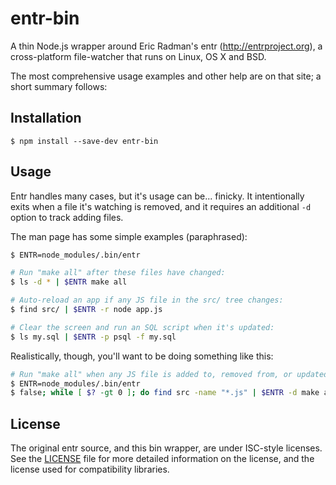 # entr-bin

A thin Node.js wrapper around Eric Radman's entr (http://entrproject.org), a cross-platform file-watcher that runs on Linux, OS X and BSD.

The most comprehensive usage examples and other help are on that site; a short summary follows:


## Installation

```
$ npm install --save-dev entr-bin
```


## Usage

Entr handles many cases, but it's usage can be... finicky. It intentionally exits when a file it's watching is removed, and it requires an additional `-d` option to track adding files.

The man page has some simple examples (paraphrased):

```bash
$ ENTR=node_modules/.bin/entr

# Run "make all" after these files have changed:
$ ls -d * | $ENTR make all

# Auto-reload an app if any JS file in the src/ tree changes:
$ find src/ | $ENTR -r node app.js

# Clear the screen and run an SQL script when it's updated:
$ ls my.sql | $ENTR -p psql -f my.sql
```

Realistically, though, you'll want to be doing something like this:

```bash
# Run "make all" when any JS file is added to, removed from, or updated in the src/ tree:
$ ENTR=node_modules/.bin/entr
$ false; while [ $? -gt 0 ]; do find src -name "*.js" | $ENTR -d make all; done
```


## License

The original entr source, and this bin wrapper, are under ISC-style licenses. See the [LICENSE](LICENSE) file for more detailed information on the license, and the license used for compatibility libraries.
